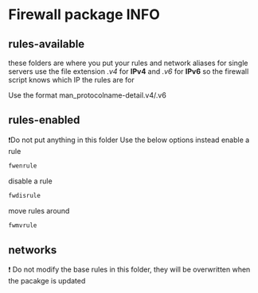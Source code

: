 # Firewall package INFO
## rules-available

these folders are where you put your rules and network aliases for single servers
use the file extension *.v4* for **IPv4** and *.v6* for **IPv6** so the firewall script knows which IP the rules are for

Use the format man_protocolname-detail.v4/.v6



## rules-enabled

:exclamation:Do not put anything in this folder
Use the below options instead 
enable a rule
```bash
fwenrule
```
disable a rule
```bash
fwdisrule
```
move rules around
```bash
fwmvrule
```
## networks
:exclamation: Do not modify the base rules in this folder, they will be overwritten when the pacakge is updated
